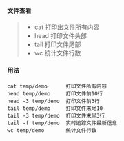 #### 文件查看
> * cat 打印出文件所有内容
> * head 打印文件头部
> * tail 打印文件尾部
> * wc 统计文件行数

#### 用法
```
cat temp/demo      打印文件所有内容
head temp/demo     打印文件前10行
head -3 temp/demo  打印文件前3行
tail temp/demo     打印文件末尾10
tail -3 temp/demo  打印文件末尾3行
tail -f temp/demo  实时追踪文件最新信息
wc temp/demo       统计文件行数
```



